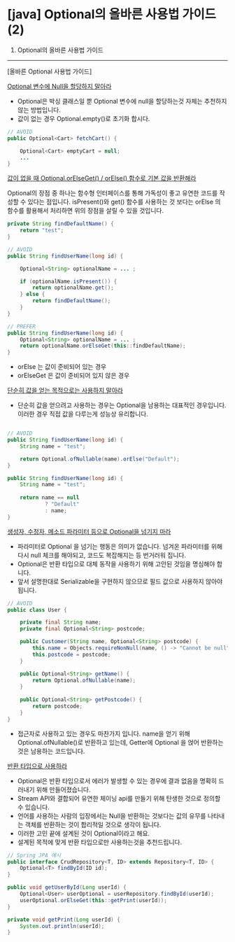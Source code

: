 # [java] Optional의 올바른 사용법 가이드(2)

1. Optional의 올바른 사용법 가이드
---

[올바른 Optional 사용법 가이드]

<u> Optional 변수에 Null을 할당하지 말아라</u>

- Optional은 박싱 클래스일 뿐 Optional 변수에 null을 할당하는것 자체는 추천하지 않는 방법입니다. 
- 값이 없는 경우 Optional.empty()로 초기화 합시다.

```java
// AVOID
public Optional<Cart> fetchCart() {

    Optional<Cart> emptyCart = null;
    ...
}
```

<u> 값이 없을 때 Optional.orElseGet() / orElse() 함수로 기본 값을 반환해라</u>

Optional의 장점 중 하나는 함수형 인터페이스를 통해 가독성이 좋고 유연한 코드를 작성할 수 있다는 점입니다. 
isPresent()와 get() 함수를 사용하는 것 보다는 orElse 의 함수를 활용해서 처리하면 위의 장점을 살릴 수 있을 것입니다.
```java
private String findDefaultName() {
    return "test";
}

// AVOID
public String findUserName(long id) {

    Optional<String> optionalName = ... ;

    if (optionalName.isPresent()) {
        return optionalName.get();
    } else {
        return findDefaultName();
    }
}

// PREFER
public String findUserName(long id) {
    Optional<String> optionalName = ... ;
    return optionalName.orElseGet(this::findDefaultName);
}
```

- orElse 는 값이 준비되어 있는 경우
- orElseGet 은 값이 준비되어 있지 않은 경우 

<u> 단순히 값을 얻는 목적으로는 사용하지 말아라 </u>

- 단순히 값을 얻으려고 사용하는 경우는 Optional을 남용하는 대표적인 경우입니다. 이러한 경우 직접 값을 다루는게 성능상 유리합니다.

```java

// AVOID
public String findUserName(long id) {
    String name = "test";

    return Optional.ofNullable(name).orElse("Default");
}

public String findUserName(long id) {
    String name = "test";
    
    return name == null 
            ? "Default"
            : name;
}
```

<u> 생성자, 수정자, 메소드 파라미터 등으로 Optional을 넘기지 마라</u>

- 파라미터로 Optional 을 넘기는 행동은 의미가 없습니다. 넘겨온 파라미터를 위해 다시 null 체크를 해야되고, 코드도 복잡해지는 등 번거러워 집니다. 
- Optional은 반환 타입으로 대체 동작을 사용하기 위해 고안된 것임을 명심해야 합니다. 
- 앞서 설명한대로 Serializable을 구현하지 않으므로 필드 값으로 사용하지 않아야 됩니다. 

```java
// AVOID
public class User {

    private final String name;
    private final Optional<String> postcode;

    public Customer(String name, Optional<String> postcode) {
        this.name = Objects.requireNonNull(name, () -> "Cannot be null");
        this.postcode = postcode;
    }

    public Optional<String> getName() {
        return Optional.ofNullable(name);
    }
    
    public Optional<String> getPostcode() {
        return postcode;
    }
}
```

- 접근자로 사용하고 있는 경우도 마찬가지 입니다. name을 얻기 위해 Optional.ofNullable()로 반환하고 있는데, Getter에 Optional 을 얹어 반환하는 것은 남용하는 코드입니다. 


<u> 반환 타입으로 사용하라 </u>

- Optional은 반환 타입으로서 에러가 발생할 수 있는 경우에 결과 없음을 명확히 드러내기 위해 만들어졌습니다. 
- Stream API와 결합되어 유연한 체이닝 api를 만들기 위해 탄생한 것으로 정의할 수 있습니다. 
- 언어를 사용하는 사람의 입장에서는 Null을 반환하는 것보다는 값의 유무를 나타내는 객체를 반환하는 것이 합리적일 것으로 생각이 됩니다.
- 이러한 고민 끝에 설계된 것이 Optional이라고 해요.
- 설계된 목적에 맞게 반환 타입으로만 사용하는것을 추천드립니다. 


```java
// Spring JPA 예시
public interface CrudRepository<T, ID> extends Repository<T, ID> {
    Optional<T> findById(ID id);
}

public void getUserById(Long userId) {
    Optional<User> userOptional = userRepository.findById(userId);
    userOptional.orElseGet(this::getPrint(userId));
}

private void getPrint(Long userId) {
    System.out.println(userId);
}
```

